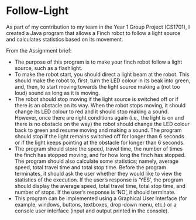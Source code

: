# Follow-Light
As part of my contribution to my team in the Year 1 Group Project (CS1701), I created a Java program that allows a Finch robot to follow a light source and calculates statistics based on its movement.  

From the Assignment brief:  
* The purpose of this program is to make your finch robot follow a light source, such as a flashlight.  
* To make the robot start, you should direct a light beam at the robot. This should make the robot to, first, turn the LED colour in its beak into green, and, then, to start moving towards the light source making a (not too loud) sound as long as it is moving.  
* The robot should stop moving if the light source is switched off or if there is an obstacle on its way. When the robot stops moving, it should change its LED colour to red and it should stop making a sound. However, once there are right conditions again (i.e., the light is on and there is no obstacle on the way) the robot should change the LED colour back to green and resume moving and making a sound. The program should stop if the light remains switched off for longer than 6 seconds or if the light keeps pointing at the obstacle for longer than 6 seconds.  
* The program should store the speed, travel time, the number of times the finch has stopped moving, and for how long the finch has stopped. The program should also calculate some statistics; namely, average speed, total travel time and total stop time. Before the program terminates, it should ask the user whether they would like to view the statistics of the execution. If the user’s response is ‘YES’, the program should display the average speed, total travel time, total stop time, and number of stops. If the user’s response is ‘NO’, it should terminate.  
* This program can be implemented using a Graphical User Interface (for example, windows, buttons, textboxes, drop-down menu, etc.) or a console user interface (input and output printed in the console).
